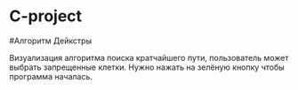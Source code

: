# C-project

#Алгоритм Дейкстры

Визуализация алгоритма поиска кратчайшего пути, пользователь может выбрать запрещенные клетки. Нужно нажать на зелёную кнопку чтобы программа началась. 

